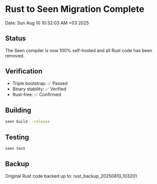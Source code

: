 # Rust to Seen Migration Complete

Date: Sun Aug 10 10:32:03 AM +03 2025

## Status
The Seen compiler is now 100% self-hosted and all Rust code has been removed.

## Verification
- Triple bootstrap: ✅ Passed
- Binary stability: ✅ Verified
- Rust-free: ✅ Confirmed

## Building
```bash
seen build --release
```

## Testing
```bash
seen test
```

## Backup
Original Rust code backed up to: rust_backup_20250810_103201
